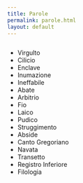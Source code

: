 ```yaml
---
title: Parole
permalink: parole.html
layout: default
---
```


<style type="text/css">
  ul li { text-align: left; } ul { display: inline-block; }
</style>

* Virgulto
* Cilicio
* Enclave
* Inumazione
* Ineffabile
* Abate
* Arbitrio
* Fio
* Laico
* Pudico
* Struggimento
* Abside
* Canto Gregoriano
* Navata
* Transetto
* Registro Inferiore
* Filologia
